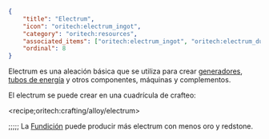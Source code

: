```json
{
	"title": "Electrum",
	"icon": "oritech:electrum_ingot",
	"category": "oritech:resources",
	"associated_items": ["oritech:electrum_ingot", "oritech:electrum_dust"],
	"ordinal": 8
}
```

Electrum es una aleación básica que se utiliza para crear [generadores](^oritech:logistics/generators), [tubos de energía](^oritech:logistics/energy) y otros componentes, máquinas y complementos.

El electrum se puede crear en una cuadrícula de crafteo:

<recipe;oritech:crafting/alloy/electrum>

;;;;;
La [Fundición](^oritech:processing/foundry) puede producir más electrum con menos oro y redstone.
